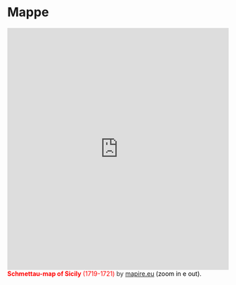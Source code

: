 # Mappe

<iframe width="100%" height="550" src="https://mapire.eu/en/map/sicily/embed/?layers=osm%2C74&bbox=1478051.5536786849%2C4592460.945943761%2C1503829.9414678607%2C4600104.648772278" frameborder="0" allowfullscreen></iframe>
</br><span class="footer_small" style="color: #ff0000;"><strong>Schmettau-map of Sicily</strong> (1719-1721) <span style="color: #333333;">by</span> <a href="https://mapire.eu" target="_blank" rel="noopener">mapire.eu</a>&nbsp;<span style="color: #000000;">(zoom in e out).</span></span>
